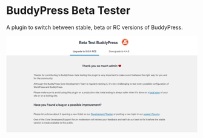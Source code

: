 # BuddyPress Beta Tester

A plugin to switch between stable, beta or RC versions of BuddyPress.

![screenshot](./screenshot.png)
